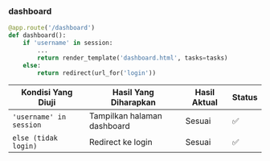 ### dashboard
```python
@app.route('/dashboard')
def dashboard():
    if 'username' in session:
        ...
        return render_template('dashboard.html', tasks=tasks)
    else:
        return redirect(url_for('login'))
```
| Kondisi Yang Diuji      | Hasil Yang Diharapkan       | Hasil Aktual | Status |
| ----------------------- | --------------------------- | ------------ | ------ |
| `'username' in session` | Tampilkan halaman dashboard | Sesuai       | ✅      |
| `else (tidak login)`    | Redirect ke login           | Sesuai       | ✅      |

